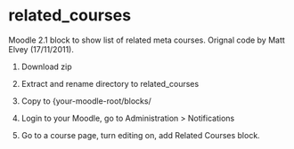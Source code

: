 related_courses
===============

Moodle 2.1 block to show list of related meta courses.  Orignal code by Matt Elvey (17/11/2011).

1) Download zip

2) Extract and rename directory to related_courses

3) Copy to {your-moodle-root/blocks/

4) Login to your Moodle, go to Administration > Notifications

5) Go to a course page, turn editing on, add Related Courses block.


